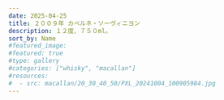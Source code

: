 ```yaml
---
date: 2025-04-25
title: ２００９年 カベルネ・ソーヴィニヨン
description: １２度、７５０ml。
sort_by: Name
#featured_image: 
#featured: true
#type: gallery
#categories: ["whisky", "macallan"]
#resources:
#  - src: macallan/20_30_40_50/PXL_20241004_100905984.jpg
---
```

